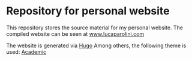 # Repository for personal website

This repository stores the source material for my personal website. The compiled website can be seen at www.lucaparolini.com

The website is generated via [Hugo](http://gohugo.io/)
Among others, the following theme is used: [Academic](https://github.com/gcushen/hugo-academic)
